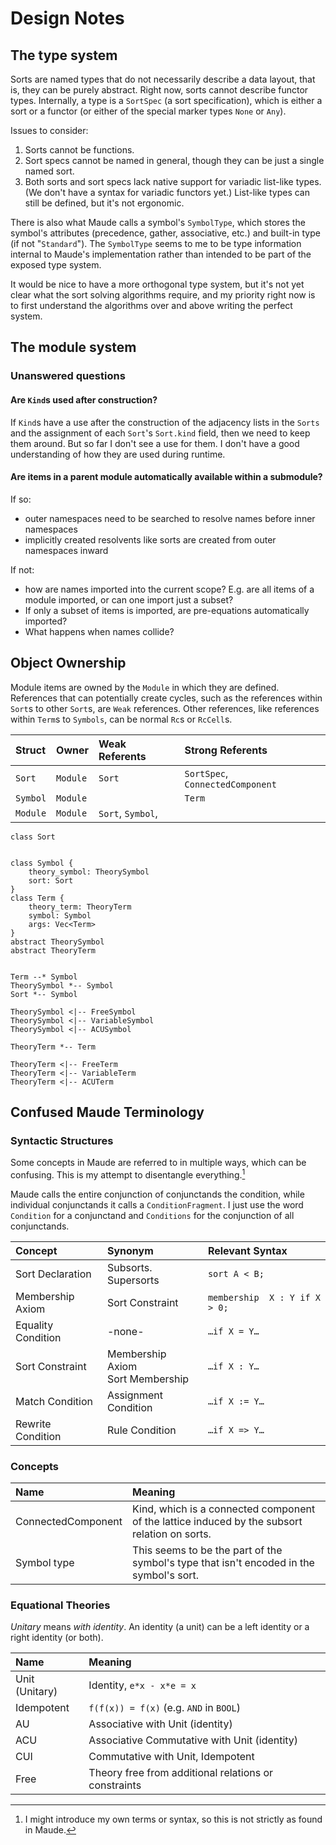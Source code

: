 # Design Notes

## The type system

Sorts are named types that do not necessarily describe a data layout, that is,
they can be purely abstract. Right now, sorts cannot describe functor types.
Internally, a type is a `SortSpec` (a sort specification), which is either a
sort or a functor (or either of the special marker types `None` or `Any`).

Issues to consider:

 1. Sorts cannot be functions.
 2. Sort specs cannot be named in general, though they can be just a single named sort.
 3. Both sorts and sort specs lack native support for variadic list-like types. (We don't have a syntax for variadic 
    functors yet.) List-like types can still be defined, but it's not ergonomic.

There is also what Maude calls a symbol's `SymbolType`, which stores the symbol's attributes (precedence, gather,
associative, etc.) and built-in type (if not "`Standard`"). The `SymbolType` seems to me to be type information
internal to Maude's implementation rather than intended to be part of the exposed type system.

It would be nice to have a more orthogonal type system, but it's not yet
clear what the sort solving algorithms require, and my priority right now is
to first understand the algorithms over and above writing the perfect system.

## The module system

### Unanswered questions

#### Are `Kind`s used after construction?

If `Kind`s have a use after the construction of the adjacency lists in the `Sorts` and the
assignment of each `Sort`'s `Sort.kind` field, then we need to keep them around. But so far I
don't see a use for them. I don't have a good understanding of how they are used during runtime.

#### Are items in a parent module automatically available within a submodule? 

If so: 

 - outer namespaces need to be searched to resolve names before inner namespaces
 - implicitly created resolvents like sorts are created from outer namespaces inward

If not: 

 - how are names imported into the current scope? E.g. are all items of a module imported, or can one import just a 
   subset?
 - If only a subset of items is imported, are pre-equations automatically imported?
 - What happens when names collide?


## Object Ownership

Module items are owned by the `Module` in which they are defined. References that can potentially create cycles, 
such as the references within `Sort`s to other `Sort`s, are `Weak` references. Other references, like references 
within `Term`s to `Symbols`, can be normal `Rc`s or `RcCell`s.

| Struct     | Owner     | Weak Referents     | Strong Referents                  |
|:-----------|:----------|:-------------------|:----------------------------------|
| `Sort`     | `Module`  | `Sort`             | `SortSpec`, `ConnectedComponent`  |   
| `Symbol`   | `Module`  |                    | `Term`                            |
| `Module`   | `Module`  | `Sort`, `Symbol`,  |                                   |


```plantuml
class Sort


class Symbol {
    theory_symbol: TheorySymbol
    sort: Sort
}
class Term {
    theory_term: TheoryTerm
    symbol: Symbol
    args: Vec<Term>
}
abstract TheorySymbol
abstract TheoryTerm


Term --* Symbol
TheorySymbol *-- Symbol
Sort *-- Symbol

TheorySymbol <|-- FreeSymbol
TheorySymbol <|-- VariableSymbol
TheorySymbol <|-- ACUSymbol

TheoryTerm *-- Term

TheoryTerm <|-- FreeTerm
TheoryTerm <|-- VariableTerm
TheoryTerm <|-- ACUTerm

```

## Confused Maude Terminology

### Syntactic Structures

Some concepts in Maude are referred to in multiple ways, which can be confusing. This is my attempt to disentangle everything.[^strict]

[^strict]: I might introduce my own terms or syntax, so this is not strictly as found in Maude.

Maude calls the entire conjunction of conjunctands the condition, while individual conjunctands it calls a 
`ConditionFragment`. I just use the word `Condition` for a conjunctand and `Conditions` for the conjunction of all 
conjunctands.

| Concept            | Synonym                              | Relevant Syntax               |
|:-------------------|:-------------------------------------|:------------------------------|
| Sort Declaration   | Subsorts. Supersorts                 | `sort A < B;`                 |
| Membership Axiom   | Sort Constraint                      | `membership  X : Y if X > 0;` |
| Equality Condition | -none-                               | `…if X = Y…`                  |
| Sort Constraint    | Membership Axiom<br/>Sort Membership | `…if X : Y…`                  |
| Match Condition    | Assignment Condition                 | `…if X := Y…`                 |
| Rewrite Condition  | Rule Condition                       | `…if X => Y…`                 |

### Concepts

| Name               | Meaning                                                                                       |
|:-------------------|:-----------------------------------------------------|
| ConnectedComponent | Kind, which is a connected component of the lattice induced by the subsort relation on sorts. |
| Symbol type | This seems to be the part of the symbol's type that isn't encoded in the symbol's sort.       |


### Equational Theories

_Unitary_ means _with identity_. An identity (a unit) can be a left identity or a right identity (or both). 

| Name           | Meaning                                              |
|:---------------|:-----------------------------------------------------|
| Unit (Unitary) | Identity, `e*x - x*e = x`                            |
| Idempotent     | `f(f(x)) = f(x)` (e.g. `AND` in `BOOL`)              |
| AU             | Associative with Unit (identity)                     |
| ACU            | Associative Commutative with Unit (identity)         |
| CUI            | Commutative with Unit, Idempotent                    |
| Free           | Theory free from additional relations or constraints |
